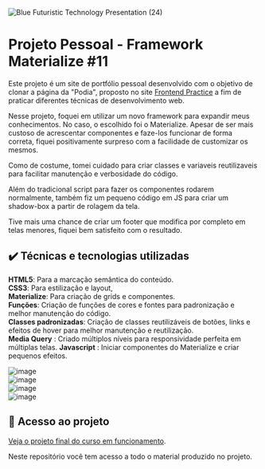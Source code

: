 
![Blue Futuristic Technology Presentation (24)](https://github.com/user-attachments/assets/66226e24-9a11-4a84-a3b9-d7fc24ced694)




# Projeto Pessoal - Framework Materialize #11

Este projeto é um site de portfólio pessoal desenvolvido com o objetivo de clonar a página da "Podia", proposto no site [Frontend Practice](https://www.frontendpractice.com/projects/podia)  a fim de praticar diferentes técnicas de desenvolvimento web.  

Nesse projeto, foquei em utilizar um novo framework para expandir meus conhecimentos. No caso, o escolhido foi o Materialize. Apesar de ser mais custoso de acrescentar componentes e faze-los funcionar de forma correta, fiquei positivamente surpreso com a facilidade de customizar os mesmos. 

Como de costume, tomei cuidado para criar classes e variaveis reutilizaveis para facilitar manutenção e verbosidade do código.

Além do tradicional script para fazer os componentes rodarem normalmente, também fiz um pequeno código em JS para criar um shadow-box a partir de rolagem da tela.

Tive mais uma chance de criar um footer que modifica por completo em telas menores, fiquei bem satisfeito com o resultado.

## ✔️ Técnicas e tecnologias utilizadas  
**HTML5**: Para a marcação semântica do conteúdo.  
**CSS3**: Para estilização e layout,     
**Materialize**: Para criação de grids e componentes.      
**Funções**: Criação de funções de cores e fontes para padronização e melhor manutenção do código.    
**Classes padronizadas**: Criação de classes reutilizáveis de botões, links e efeitos de hover para melhor manutenção e reutilização.    
**Media Query** : Criado múltiplos níveis para responsividade perfeita em múltiplas telas. 
**Javascript**  : Iniciar componentes do Materialize e criar pequenos efeitos.  

  

![image](https://github.com/user-attachments/assets/83887a06-4856-454e-aa99-cd87d15de56e)  
![image](https://github.com/user-attachments/assets/9ebddbb8-f261-4899-a5b2-03b19603b507)  
![image](https://github.com/user-attachments/assets/c115e5bd-e745-4727-991e-7e458e9a8cb7)  
![image](https://github.com/user-attachments/assets/295fd535-04bd-439c-90ee-219fb24bb973)  






      
## 📁 Acesso ao projeto  

[Veja o projeto final do curso em funcionamento](https://lshv04.github.io/Materialize-Podia-11/).  





Neste repositório você tem acesso a todo o material produzido no projeto.


